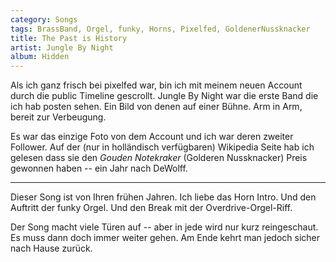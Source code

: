 ```yaml
---
category: Songs
tags: BrassBand, Orgel, funky, Horns, Pixelfed, GoldenerNussknacker
title: The Past is History
artist: Jungle By Night
album: Hidden
---
```


Als ich ganz frisch bei pixelfed war, bin ich mit meinem neuen Account durch die public Timeline gescrollt.
Jungle By Night war die erste Band die ich hab posten sehen.
Ein Bild von denen auf einer Bühne.
Arm in Arm, bereit zur Verbeugung.

Es war das einzige Foto von dem Account und ich war deren zweiter Follower.
Auf der (nur in holländisch verfügbaren) Wikipedia Seite hab ich gelesen dass sie den _Gouden Notekraker_ (Golderen Nussknacker) Preis gewonnen haben -- ein Jahr nach DeWolff.

---

Dieser Song ist von Ihren frühen Jahren.
Ich liebe das Horn Intro.
Und den Auftritt der funky Orgel.
Und den Break mit der Overdrive-Orgel-Riff.

Der Song macht viele Türen auf -- aber in jede wird nur kurz reingeschaut.
Es muss dann doch immer weiter gehen.
Am Ende kehrt man jedoch sicher nach Hause zurück.

